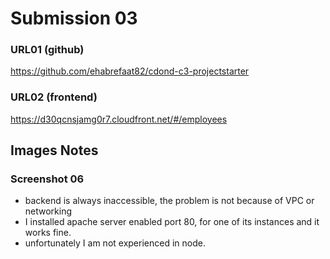 # Submission 03

### URL01 (github)
https://github.com/ehabrefaat82/cdond-c3-projectstarter
### URL02 (frontend) 
https://d30qcnsjamg0r7.cloudfront.net/#/employees




## Images Notes
### Screenshot 06
* backend is always inaccessible, the problem is not because of VPC or networking
* I installed apache server enabled port 80, for one of its instances and it works fine.
* unfortunately I am not experienced in node.

